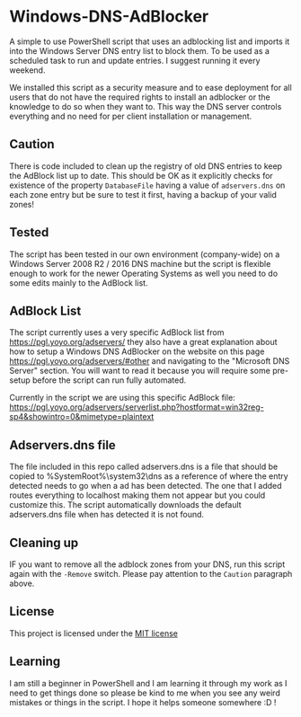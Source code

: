 # Windows-DNS-AdBlocker

A simple to use PowerShell script that uses an adblocking list and imports it into the Windows Server DNS entry list to block them. To be used as a scheduled task to run and update entries. I suggest running it every weekend.

We installed this script as a security measure and to ease deployment for all users that do not have the required rights to install an adblocker or the knowledge to do so when they want to. This way the DNS server controls everything and no need for per client installation or management.

## Caution

There is code included to clean up the registry of old DNS entries to keep the AdBlock list up to date. This should be OK as it explicitly checks for
existence of the property `DatabaseFile` having a value of `adservers.dns` on each zone entry but be sure to test it first, having a backup of your valid zones!

## Tested

The script has been tested in our own environment (company-wide) on a Windows Server 2008 R2 / 2016 DNS machine but the script is flexible enough to work for the newer Operating Systems as well you need to do some edits mainly to the AdBlock list.

## AdBlock List

The script currently uses a very specific AdBlock list from https://pgl.yoyo.org/adservers/ they also have a great explanation about how to setup a Windows DNS AdBlocker on the website on this page https://pgl.yoyo.org/adservers/#other and navigating to the "Microsoft DNS Server" section. You will want to read it because you will require some pre-setup before the script can run fully automated.

Currently in the script we are using this specific AdBlock file:
https://pgl.yoyo.org/adservers/serverlist.php?hostformat=win32reg-sp4&showintro=0&mimetype=plaintext

## Adservers.dns file

The file included in this repo called adservers.dns is a file that should be copied to %SystemRoot%\system32\dns as a reference of where the entry detected needs to go when a ad has been detected. The one that I added routes everything to localhost making them not appear but you could customize this. The script automatically downloads the default adservers.dns file when has detected it is not found.

## Cleaning up

IF you want to remove all the adblock zones from your DNS, run this script again with the `-Remove` switch. Please pay attention to the `Caution` paragraph above.

## License

This project is licensed under the [MIT license](LICENSE)

## Learning

I am still a beginner in PowerShell and I am learning it through my work as I need to get things done so please be kind to me when you see any weird mistakes or things in the script. I hope it helps someone somewhere :D !
